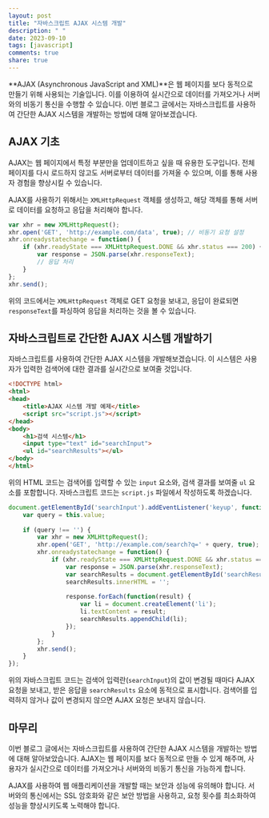 ```yaml
---
layout: post
title: "자바스크립트 AJAX 시스템 개발"
description: " "
date: 2023-09-10
tags: [javascript]
comments: true
share: true
---
```


**AJAX (Asynchronous JavaScript and XML)**은 웹 페이지를 보다 동적으로 만들기 위해 사용되는 기술입니다. 이를 이용하여 실시간으로 데이터를 가져오거나 서버와의 비동기 통신을 수행할 수 있습니다. 이번 블로그 글에서는 자바스크립트를 사용하여 간단한 AJAX 시스템을 개발하는 방법에 대해 알아보겠습니다.

## AJAX 기초

AJAX는 웹 페이지에서 특정 부분만을 업데이트하고 싶을 때 유용한 도구입니다. 전체 페이지를 다시 로드하지 않고도 서버로부터 데이터를 가져올 수 있으며, 이를 통해 사용자 경험을 향상시킬 수 있습니다. 

AJAX를 사용하기 위해서는 `XMLHttpRequest` 객체를 생성하고, 해당 객체를 통해 서버로 데이터를 요청하고 응답을 처리해야 합니다. 

```javascript
var xhr = new XMLHttpRequest();
xhr.open('GET', 'http://example.com/data', true); // 비동기 요청 설정
xhr.onreadystatechange = function() {
    if (xhr.readyState === XMLHttpRequest.DONE && xhr.status === 200) {
        var response = JSON.parse(xhr.responseText);
        // 응답 처리
    }
};
xhr.send();
```

위의 코드에서는 `XMLHttpRequest` 객체로 GET 요청을 보내고, 응답이 완료되면 `responseText`를 파싱하여 응답을 처리하는 것을 볼 수 있습니다.

## 자바스크립트로 간단한 AJAX 시스템 개발하기

자바스크립트를 사용하여 간단한 AJAX 시스템을 개발해보겠습니다. 이 시스템은 사용자가 입력한 검색어에 대한 결과를 실시간으로 보여줄 것입니다.

```html
<!DOCTYPE html>
<html>
<head>
    <title>AJAX 시스템 개발 예제</title>
    <script src="script.js"></script>
</head>
<body>
    <h1>검색 시스템</h1>
    <input type="text" id="searchInput">
    <ul id="searchResults"></ul>
</body>
</html>
```

위의 HTML 코드는 검색어를 입력할 수 있는 `input` 요소와, 검색 결과를 보여줄 `ul` 요소를 포함합니다. 자바스크립트 코드는 `script.js` 파일에서 작성하도록 하겠습니다.

```javascript
document.getElementById('searchInput').addEventListener('keyup', function() {
    var query = this.value;
    
    if (query !== '') {
        var xhr = new XMLHttpRequest();
        xhr.open('GET', 'http://example.com/search?q=' + query, true);
        xhr.onreadystatechange = function() {
            if (xhr.readyState === XMLHttpRequest.DONE && xhr.status === 200) {
                var response = JSON.parse(xhr.responseText);
                var searchResults = document.getElementById('searchResults');
                searchResults.innerHTML = '';
                
                response.forEach(function(result) {
                    var li = document.createElement('li');
                    li.textContent = result;
                    searchResults.appendChild(li);
                });
            }
        };
        xhr.send();
    }
});
```

위의 자바스크립트 코드는 검색어 입력란(`searchInput`)의 값이 변경될 때마다 AJAX 요청을 보내고, 받은 응답을 `searchResults` 요소에 동적으로 표시합니다. 검색어를 입력하지 않거나 값이 변경되지 않으면 AJAX 요청은 보내지 않습니다.

## 마무리

이번 블로그 글에서는 자바스크립트를 사용하여 간단한 AJAX 시스템을 개발하는 방법에 대해 알아보았습니다. AJAX는 웹 페이지를 보다 동적으로 만들 수 있게 해주며, 사용자가 실시간으로 데이터를 가져오거나 서버와의 비동기 통신을 가능하게 합니다.

AJAX를 사용하여 웹 애플리케이션을 개발할 때는 보안과 성능에 유의해야 합니다. 서버와의 통신에서는 SSL 암호화와 같은 보안 방법을 사용하고, 요청 횟수를 최소화하여 성능을 향상시키도록 노력해야 합니다.